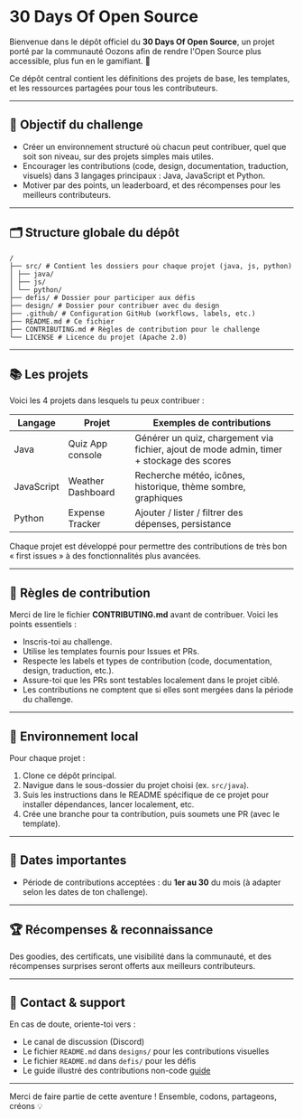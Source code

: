 # 30 Days Of Open Source

Bienvenue dans le dépôt officiel du **30 Days Of Open Source**, un projet porté par la communauté Oozons afin de rendre l'Open Source plus accessible, plus fun en le gamifiant. 👾

Ce dépôt central contient les définitions des projets de base, les templates, et les ressources partagées pour tous les contributeurs.

---

## 📌 Objectif du challenge

- Créer un environnement structuré où chacun peut contribuer, quel que soit son niveau, sur des projets simples mais utiles.
- Encourager les contributions (code, design, documentation, traduction, visuels) dans 3 langages principaux : Java, JavaScript et Python.
- Motiver par des points, un leaderboard, et des récompenses pour les meilleurs contributeurs.

---

## 🗂 Structure globale du dépôt

```
/
├── src/ # Contient les dossiers pour chaque projet (java, js, python)
│ ├── java/
│ ├── js/
│ └── python/
├── defis/ # Dossier pour participer aux défis
├── design/ # Dossier pour contribuer avec du design
├── .github/ # Configuration GitHub (workflows, labels, etc.)
├── README.md # Ce fichier
├── CONTRIBUTING.md # Règles de contribution pour le challenge
└── LICENSE # Licence du projet (Apache 2.0)
```

---

## 📚 Les projets

Voici les 4 projets dans lesquels tu peux contribuer :

| Langage    | Projet            | Exemples de contributions                                                                 |
| ---------- | ----------------- | ----------------------------------------------------------------------------------------- |
| Java       | Quiz App console  | Générer un quiz, chargement via fichier, ajout de mode admin, timer + stockage des scores |
| JavaScript | Weather Dashboard | Recherche météo, icônes, historique, thème sombre, graphiques                             |
| Python     | Expense Tracker   | Ajouter / lister / filtrer des dépenses, persistance                                      |

Chaque projet est développé pour permettre des contributions de très bon « first issues » à des fonctionnalités plus avancées.

---

## 📝 Règles de contribution

Merci de lire le fichier **CONTRIBUTING.md** avant de contribuer. Voici les points essentiels :

- Inscris-toi au challenge.
- Utilise les templates fournis pour Issues et PRs.
- Respecte les labels et types de contribution (code, documentation, design, traduction, etc.).
- Assure-toi que les PRs sont testables localement dans le projet ciblé.
- Les contributions ne comptent que si elles sont mergées dans la période du challenge.

---

## 🔧 Environnement local

Pour chaque projet :

1. Clone ce dépôt principal.
2. Navigue dans le sous-dossier du projet choisi (ex. `src/java`).
3. Suis les instructions dans le README spécifique de ce projet pour installer dépendances, lancer localement, etc.
4. Crée une branche pour ta contribution, puis soumets une PR (avec le template).

---

## 📅 Dates importantes

- Période de contributions acceptées : du **1er au 30** du mois (à adapter selon les dates de ton challenge).

---

## 🏆 Récompenses & reconnaissance

Des goodies, des certificats, une visibilité dans la communauté, et des récompenses surprises seront offerts aux meilleurs contributeurs.

---

## 💬 Contact & support

En cas de doute, oriente-toi vers :

- Le canal de discussion (Discord)
- Le fichier `README.md` dans `designs/` pour les contributions visuelles
- Le fichier `README.md` dans `defis/` pour les défis
- Le guide illustré des contributions non-code [guide](https://30doos.oozons.com/tutorial)

---

Merci de faire partie de cette aventure ! Ensemble, codons, partageons, créons 💡
